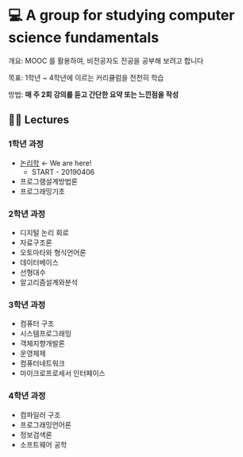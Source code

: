 # 💻 A group for studying computer science fundamentals

개요: MOOC 를 활용하여, 비전공자도 전공을 공부해 보려고 합니다

목표: 1학년 ~ 4학년에 이르는 커리큘럼을 천천히 학습

방법: **매 주 2회 강의를 듣고 간단한 요약 또는 느낀점을 작성**


## 👨‍🏫 Lectures

### 1학년 과정

- [논리학]() ← We are here!
  - START - 20190406
- 프로그램설계방법론
- 프로그래밍기초

### 2학년 과정

- 디지털 논리 회로
- 자료구조론
- 오토마타와 형식언어론
- 데이터베이스
- 선형대수
- 알고리즘설계와분석

### 3학년 과정

- 컴퓨터 구조
- 시스템프로그래밍
- 객체지향개발론
- 운영체제
- 컴퓨터네트워크
- 마이크로프로세서 인터페이스

### 4학년 과정

- 컴파일러 구조
- 프로그래밍언어론
- 정보검색론
- 소프트웨어 공학
